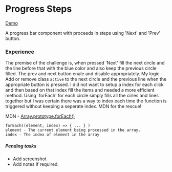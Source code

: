# Progress Steps

[Demo](https://50projects50days-psi.vercel.app/progress-steps)

A progress bar component with proceeds in steps using 'Next' and 'Prev' button. 

### Experience 

The premise of the challenge is, when pressed 'Next' fill the next circle and the line before that with the blue color and also keep the previous circle filled. The prev and next button enale and disable appropriately. 
My logic - Add or remove class `active` to the next circle and the previous line when the appropriate button is pressed. I did not want to setup a index for each click and then based on that index fill the items and needed a more efficient method. Using `forEach' for each circle simply fills all the cirles and lines together but I was certain there was a way to index each time the function is triggered without keeping a seperate index. MDN for the rescue!

MDN - [Array.prototype.forEach()](https://developer.mozilla.org/en-US/docs/Web/JavaScript/Reference/Global_Objects/Array/forEach)

```
forEach((element, index) => { ... } )
element - The current element being processed in the array.
index - The index of element in the array
```

##### Pending tasks
- Add screenshot
- Add notes if required. 